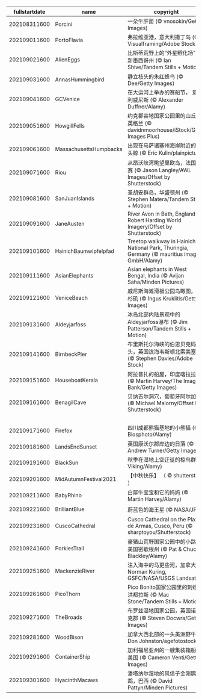 |fullstartdate|name|copyright|title|image|
|--|--|--|--|--|
202108311600|Porcini|一朵牛肝菌 (© vnosokin/Getty Images)||![](/zh-CN/2021/09/202108311600Porcini.jpg)|
202109011600|PortoFlavia|弗拉维亚港，意大利撒丁岛 (© Visualframing/Adobe Stock)||![](/zh-CN/2021/09/202109011600PortoFlavia.jpg)|
202109021600|AlienEggs|比斯蒂荒野上的“外星孵化场”，新墨西哥州 (© Ian Shive/Tandem Stills + Motion)||![](/zh-CN/2021/09/202109021600AlienEggs.jpg)|
202109031600|AnnasHummingbird|静立枝头的朱红蜂鸟 (© Dee/Getty Images)||![](/zh-CN/2021/09/202109031600AnnasHummingbird.jpg)|
202109041600|GCVenice|在大运河上举办的赛船节， 意大利威尼斯 (© Alexander Duffner/Alamy)||![](/zh-CN/2021/09/202109041600GCVenice.jpg)|
202109051600|HowgillFells|约克郡谷地国家公园里的山丘，英格兰 (© davidnmoorhouse/iStock/Getty Images Plus)||![](/zh-CN/2021/09/202109051600HowgillFells.jpg)|
202109061600|MassachusettsHumpbacks|出现在马萨诸塞州海岸附近的座头鲸 (© Eric Kulin/plainpicture)||![](/zh-CN/2021/09/202109061600MassachusettsHumpbacks.jpg)|
202109071600|Riou|从昂沃峡湾眺望里欧岛，法国马赛 (© Jason Langley/AWL Images/Offset by Shutterstock)||![](/zh-CN/2021/09/202109071600Riou.jpg)|
202109081600|SanJuanIslands|圣胡安群岛，华盛顿州 (© Stephen Matera/Tandem Stills + Motion)||![](/zh-CN/2021/09/202109081600SanJuanIslands.jpg)|
202109091600|JaneAusten|River Avon in Bath, England (© Robert Harding World Imagery/Offset by Shutterstock)||![](/zh-CN/2021/09/202109091600JaneAusten.jpg)|
202109101600|HainichBaumwipfelpfad|Treetop walkway in Hainich National Park, Thuringia, Germany (© mauritius images GmbH/Alamy)||![](/zh-CN/2021/09/202109101600HainichBaumwipfelpfad.jpg)|
202109111600|AsianElephants|Asian elephants in West Bengal, India (© Avijan Saha/Minden Pictures)||![](/zh-CN/2021/09/202109111600AsianElephants.jpg)|
202109121600|VeniceBeach|威尼斯海滩滑板公园鸟瞰图，洛杉矶 (© Ingus Kruklitis/Getty Images)||![](/zh-CN/2021/09/202109121600VeniceBeach.jpg)|
202109131600|Aldeyjarfoss|冰岛北部内陆景观中的Aldeyjarfoss瀑布 (© Jim Patterson/Tandem Stills + Motion)||![](/zh-CN/2021/09/202109131600Aldeyjarfoss.jpg)|
202109141600|BirnbeckPier|布里斯托尔海峡的伯恩贝克码头，英国滨海韦斯顿北索美塞得 (© Stephen Davies/Adobe Stock)||![](/zh-CN/2021/09/202109141600BirnbeckPier.jpg)|
202109151600|HouseboatKerala|阿拉普扎的船屋，印度喀拉拉邦 (© Martin Harvey/The Image Bank/Getty Images)||![](/zh-CN/2021/09/202109151600HouseboatKerala.jpg)|
202109161600|BenagilCave|贝纳吉尔洞穴，葡萄牙阿尔加维 (© Michael Malorny/Offset by Shutterstock)||![](/zh-CN/2021/09/202109161600BenagilCave.jpg)|
||||![](/zh-CN/2021/09/.jpg)|
202109171600|Firefox|四川成都熊猫基地的小熊猫 (© Biosphoto/Alamy)||![](/zh-CN/2021/09/202109171600Firefox.jpg)|
202109181600|LandsEndSunset|英国康沃尔郡岸边的日落 (© Andrew Turner/Getty Images)||![](/zh-CN/2021/09/202109181600LandsEndSunset.jpg)|
202109191600|BlackSun|秋季在湿地上空迁徙的椋鸟群 (© Viking/Alamy)||![](/zh-CN/2021/09/202109191600BlackSun.jpg)|
202109201600|MidAutumnFestival2021|【中秋快乐】 （ © shutterstock ）||![](/zh-CN/2021/09/202109201600MidAutumnFestival2021.jpg)|
202109211600|BabyRhino|白犀牛宝宝和它的妈妈 (© Martin Harvey/Alamy)||![](/zh-CN/2021/09/202109211600BabyRhino.jpg)|
202109221600|BrilliantBlue|蔚蓝色的海王星 (© NASA/JPL)||![](/zh-CN/2021/09/202109221600BrilliantBlue.jpg)|
202109231600|CuscoCathedral|Cusco Cathedral on the Plaza de Armas, Cusco, Peru (© sharptoyou/Shutterstock)||![](/zh-CN/2021/09/202109231600CuscoCathedral.jpg)|
202109241600|PorkiesTrail|豪猪山荒野国家公园中的小路，美国密歇根州 (© Pat & Chuck Blackley/Alamy)||![](/zh-CN/2021/09/202109241600PorkiesTrail.jpg)|
202109251600|MackenzieRiver|注入海中的马更些河，加拿大 (© Norman Kuring, GSFC/NASA/USGS Landsat)||![](/zh-CN/2021/09/202109251600MackenzieRiver.jpg)|
202109261600|PicoThorn|Pico Bonito国家公园里的刺蛾，洪都拉斯 (© Mac Stone/Tandem Stills + Motion)||![](/zh-CN/2021/09/202109261600PicoThorn.jpg)|
202109271600|TheBroads|布罗兹湿地国家公园，英国诺福克郡 (© Steven Docwra/Getty Images)||![](/zh-CN/2021/09/202109271600TheBroads.jpg)|
202109281600|WoodBison|加拿大西北部的一头美洲野牛 (© Don Johnston/agefotostock)||![](/zh-CN/2021/09/202109281600WoodBison.jpg)|
202109291600|ContainerShip|加利福尼亚州的一艘集装箱船，美国 (© Cameron Venti/Getty Images)||![](/zh-CN/2021/09/202109291600ContainerShip.jpg)|
202109301600|HyacinthMacaws|潘塔纳尔湿地的风信子金刚鹦鹉，巴西 (© David Pattyn/Minden Pictures)||![](/zh-CN/2021/09/202109301600HyacinthMacaws.jpg)|
